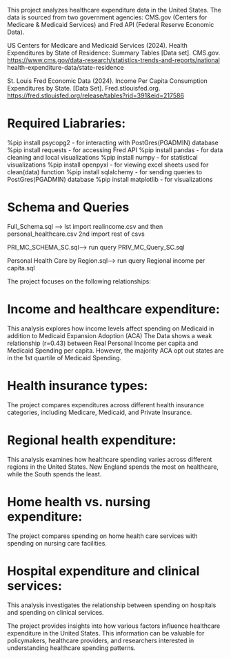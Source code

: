 This project analyzes healthcare expenditure data in the United States. The data is sourced from two government agencies: CMS.gov (Centers for Medicare & Medicaid Services) and Fred API (Federal Reserve Economic Data). 

US Centers for Medicare and Medicaid Services (2024). Health Expenditures by State of Residence: Summary 	Tables [Data set]. CMS.gov. https://www.cms.gov/data-research/statistics-trends-and-reports/national health-expenditure-data/state-residence

St. Louis Fred Economic Data (2024). Income Per Capita Consumption Expenditures by State. [Data 	Set]. Fred.stlouisfed.org. https://fred.stlouisfed.org/release/tables?rid=391&eid=217586

# Required Liabraries:
%pip install psycopg2 - for interacting with PostGres(PGADMIN) database
%pip install requests - for accessing Fred API
%pip install pandas - for data cleaning and local visualizations
%pip install numpy - for statistical visualizations
%pip install openpyxl - for viewing excel sheets used for clean(data) function
%pip install sqlalchemy - for sending queries to PostGres(PGADMIN) database
%pip install matplotlib - for visualizations

# Schema and Queries
Full_Schema.sql --> 
lst import realincome.csv and then personal_healthcare.csv
2nd import rest of csvs

PRI_MC_SCHEMA_SC.sql-->
run query PRIV_MC_Query_SC.sql

Personal Health Care by Region.sql-->
run query Regional income per capita.sql

The project focuses on the following relationships:

# Income and healthcare expenditure: 
This analysis explores how income levels affect spending on Medicaid in addition to Medicaid Expansion Adoption (ACA) The Data shows a weak relationship (r=0.43) between Real Personal Income per capita and Medicaid Spending per capita. However, the majority ACA opt out states are in the 1st quartile of Medicaid Spending.
# Health insurance types: 
The project compares expenditures across different health insurance categories, including Medicare, Medicaid, and Private Insurance.
# Regional health expenditure: 
This analysis examines how healthcare spending varies across different regions in the United States. New England spends the most on healthcare, while the South spends the least.
# Home health vs. nursing expenditure: 
The project compares spending on home health care services with spending on nursing care facilities.
# Hospital expenditure and clinical services:
This analysis investigates the relationship between spending on hospitals and spending on clinical services.

The project provides insights into how various factors influence healthcare expenditure in the United States. This information can be valuable for policymakers, healthcare providers, and researchers interested in understanding healthcare spending patterns.
